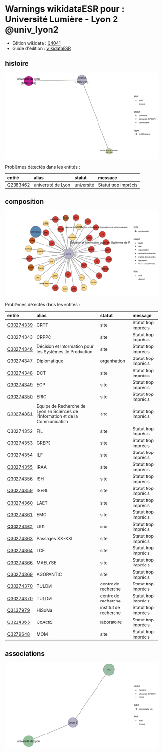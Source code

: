 Warnings wikidataESR pour : Université Lumière - Lyon 2 @univ_lyon2
================

- Edition wikidata : [Q4041](https://www.wikidata.org/wiki/Q4041)
- Guide d'édition : [wikidataESR](https://github.com/cpesr/wikidataESR/)



## histoire 

![Graphique non généré](https://github.com/cpesr/wikidataESR/blob/master/plots/etablissements/Q4041-histoire.png) 



Problèmes détectés dans les entités :

|entité                                             |alias              |statut     |message              |
|:--------------------------------------------------|:------------------|:----------|:--------------------|
|[Q2383462](https://www.wikidata.org/wiki/Q2383462) |université de Lyon |université |Statut trop imprécis |


## composition 

![Graphique non généré](https://github.com/cpesr/wikidataESR/blob/master/plots/etablissements/Q4041-composition.png) 



Problèmes détectés dans les entités :

|entité                                               |alias                                                                           |statut                |message              |
|:----------------------------------------------------|:-------------------------------------------------------------------------------|:---------------------|:--------------------|
|[Q30274339](https://www.wikidata.org/wiki/Q30274339) |CRTT                                                                            |site                  |Statut trop imprécis |
|[Q30274343](https://www.wikidata.org/wiki/Q30274343) |CRPPC                                                                           |site                  |Statut trop imprécis |
|[Q30274346](https://www.wikidata.org/wiki/Q30274346) |Décision et Information pour les Systèmes de Production                         |site                  |Statut trop imprécis |
|[Q30274347](https://www.wikidata.org/wiki/Q30274347) |Diplomatique                                                                    |organisation          |Statut trop imprécis |
|[Q30274348](https://www.wikidata.org/wiki/Q30274348) |DCT                                                                             |site                  |Statut trop imprécis |
|[Q30274349](https://www.wikidata.org/wiki/Q30274349) |ECP                                                                             |site                  |Statut trop imprécis |
|[Q30274350](https://www.wikidata.org/wiki/Q30274350) |ERIC                                                                            |site                  |Statut trop imprécis |
|[Q30274351](https://www.wikidata.org/wiki/Q30274351) |Equipe de Recherche de Lyon en Sciences de l'Information et de la Communication |site                  |Statut trop imprécis |
|[Q30274352](https://www.wikidata.org/wiki/Q30274352) |FIL                                                                             |site                  |Statut trop imprécis |
|[Q30274353](https://www.wikidata.org/wiki/Q30274353) |GREPS                                                                           |site                  |Statut trop imprécis |
|[Q30274354](https://www.wikidata.org/wiki/Q30274354) |ILF                                                                             |site                  |Statut trop imprécis |
|[Q30274355](https://www.wikidata.org/wiki/Q30274355) |IRAA                                                                            |site                  |Statut trop imprécis |
|[Q30274356](https://www.wikidata.org/wiki/Q30274356) |ISH                                                                             |site                  |Statut trop imprécis |
|[Q30274359](https://www.wikidata.org/wiki/Q30274359) |ISERL                                                                           |site                  |Statut trop imprécis |
|[Q30274360](https://www.wikidata.org/wiki/Q30274360) |LAET                                                                            |site                  |Statut trop imprécis |
|[Q30274361](https://www.wikidata.org/wiki/Q30274361) |EMC                                                                             |site                  |Statut trop imprécis |
|[Q30274362](https://www.wikidata.org/wiki/Q30274362) |LER                                                                             |site                  |Statut trop imprécis |
|[Q30274363](https://www.wikidata.org/wiki/Q30274363) |Passages XX-XXI                                                                 |site                  |Statut trop imprécis |
|[Q30274364](https://www.wikidata.org/wiki/Q30274364) |LCE                                                                             |site                  |Statut trop imprécis |
|[Q30274366](https://www.wikidata.org/wiki/Q30274366) |MAELYSE                                                                         |site                  |Statut trop imprécis |
|[Q30274369](https://www.wikidata.org/wiki/Q30274369) |AGORANTIC                                                                       |site                  |Statut trop imprécis |
|[Q30274370](https://www.wikidata.org/wiki/Q30274370) |TULDM                                                                           |centre de recherche   |Statut trop imprécis |
|[Q30274370](https://www.wikidata.org/wiki/Q30274370) |TULDM                                                                           |centre de recherche   |Statut trop imprécis |
|[Q3137979](https://www.wikidata.org/wiki/Q3137979)   |HiSoMa                                                                          |institut de recherche |Statut trop imprécis |
|[Q3214363](https://www.wikidata.org/wiki/Q3214363)   |CoActiS                                                                         |laboratoire           |Statut trop imprécis |
|[Q3279648](https://www.wikidata.org/wiki/Q3279648)   |MOM                                                                             |site                  |Statut trop imprécis |


## associations 

![Graphique non généré](https://github.com/cpesr/wikidataESR/blob/master/plots/etablissements/Q4041-associations.png) 

